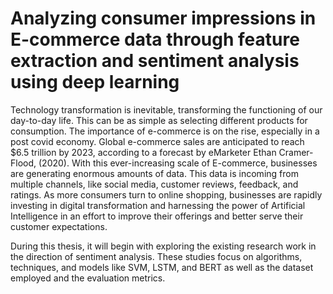 # Analyzing consumer impressions in E-commerce data through feature extraction and sentiment analysis using deep learning

Technology transformation is inevitable, transforming the functioning of our day-to-day life. 
This can be as simple as selecting different products for consumption. The importance of e-commerce is on the rise, especially in a post covid economy. 
Global e-commerce sales are anticipated to reach $6.5 trillion by 2023, according to a forecast by eMarketer Ethan Cramer-Flood, (2020). 
With this ever-increasing scale of E-commerce, businesses are generating enormous amounts of data. This data is incoming from multiple channels, like social media, customer reviews, feedback, and ratings. As more consumers turn to online shopping, businesses are rapidly investing in digital transformation and harnessing the power of Artificial Intelligence in an effort to improve their offerings and better serve their customer expectations.


During this thesis, it will begin with exploring the existing research work in the direction of sentiment analysis. These studies focus on algorithms, techniques, and models like SVM, LSTM,
and BERT as well as the dataset employed and the evaluation metrics.
